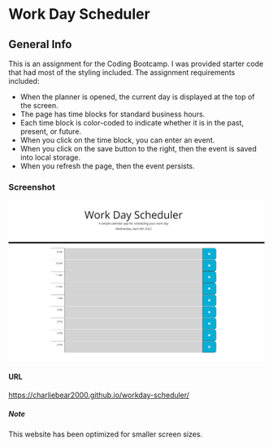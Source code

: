 # Work Day Scheduler

## General Info
This is an assignment for the Coding Bootcamp. I was provided starter code that had most of the styling included. The assignment requirements included:
* When the planner is opened, the current day is displayed at the top of the screen.
* The page has time blocks for standard business hours.
* Each time block is color-coded to indicate whether it is in the past, present, or future.
* When you click on the time block, you can enter an event.
* When you click on the save button to the right, then the event is saved into local storage.
* When you refresh the page, then the event persists.

### Screenshot
![Horiseon Website](https://github.com/charliebear2000/workday-scheduler/blob/main/screenshot.png?raw=true)

#### URL
https://charliebear2000.github.io/workday-scheduler/

##### Note
This website has been optimized for smaller screen sizes.